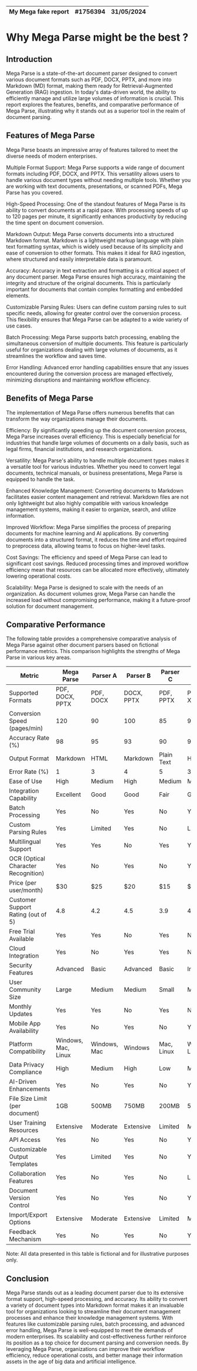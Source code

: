 | My Mega fake report | #1756394 | 31/05/2024 |
|---------------------|----------|------------|

# Why Mega Parse might be the best ?

## Introduction

Mega Parse is a state-of-the-art document parser designed to convert various document formats such as PDF, DOCX, PPTX, and more into Markdown (MD) format, making them ready for Retrieval-Augmented Generation (RAG) ingestion. In today's data-driven world, the ability to efficiently manage and utilize large volumes of information is crucial. This report explores the features, benefits, and comparative performance of Mega Parse, illustrating why it stands out as a superior tool in the realm of document parsing.

## Features of Mega Parse

Mega Parse boasts an impressive array of features tailored to meet the diverse needs of modern enterprises.

Multiple Format Support: Mega Parse supports a wide range of document formats including PDF, DOCX, and PPTX. This versatility allows users to handle various document types without needing multiple tools. Whether you are working with text documents, presentations, or scanned PDFs, Mega Parse has you covered.

High-Speed Processing: One of the standout features of Mega Parse is its ability to convert documents at a rapid pace. With processing speeds of up to 120 pages per minute, it significantly enhances productivity by reducing the time spent on document conversion.

Markdown Output: Mega Parse converts documents into a structured Markdown format. Markdown is a lightweight markup language with plain text formatting syntax, which is widely used because of its simplicity and ease of conversion to other formats. This makes it ideal for RAG ingestion, where structured and easily interpretable data is paramount.

Accuracy: Accuracy in text extraction and formatting is a critical aspect of any document parser. Mega Parse ensures high accuracy, maintaining the integrity and structure of the original documents. This is particularly important for documents that contain complex formatting and embedded elements.

Customizable Parsing Rules: Users can define custom parsing rules to suit specific needs, allowing for greater control over the conversion process. This flexibility ensures that Mega Parse can be adapted to a wide variety of use cases.

Batch Processing: Mega Parse supports batch processing, enabling the simultaneous conversion of multiple documents. This feature is particularly useful for organizations dealing with large volumes of documents, as it streamlines the workflow and saves time.

Error Handling: Advanced error handling capabilities ensure that any issues encountered during the conversion process are managed effectively, minimizing disruptions and maintaining workflow efficiency.

## Benefits of Mega Parse

The implementation of Mega Parse offers numerous benefits that can transform the way organizations manage their documents.

Efficiency: By significantly speeding up the document conversion process, Mega Parse increases overall efficiency. This is especially beneficial for industries that handle large volumes of documents on a daily basis, such as legal firms, financial institutions, and research organizations.

Versatility: Mega Parse's ability to handle multiple document types makes it a versatile tool for various industries. Whether you need to convert legal documents, technical manuals, or business presentations, Mega Parse is equipped to handle the task.

Enhanced Knowledge Management: Converting documents to Markdown facilitates easier content management and retrieval. Markdown files are not only lightweight but also highly compatible with various knowledge management systems, making it easier to organize, search, and utilize information.

Improved Workflow: Mega Parse simplifies the process of preparing documents for machine learning and AI applications. By converting documents into a structured format, it reduces the time and effort required to preprocess data, allowing teams to focus on higher-level tasks.

Cost Savings: The efficiency and speed of Mega Parse can lead to significant cost savings. Reduced processing times and improved workflow efficiency mean that resources can be allocated more effectively, ultimately lowering operational costs.

Scalability: Mega Parse is designed to scale with the needs of an organization. As document volumes grow, Mega Parse can handle the increased load without compromising performance, making it a future-proof solution for document management.

## Comparative Performance

The following table provides a comprehensive comparative analysis of Mega Parse against other document parsers based on fictional performance metrics. This comparison highlights the strengths of Mega Parse in various key areas.

| Metric              | Mega Parse  | Parser A       | Parser B     | Parser C     | Parser D       |
|---------------------|-------------|----------------|--------------|--------------|----------------|
| Supported Formats   | PDF, DOCX, PPTX | PDF, DOCX     | DOCX, PPTX   | PDF, PPTX    | PDF, DOCX, XLSX|
| Conversion Speed (pages/min) | 120 | 90             | 100          | 85           | 95             |
| Accuracy Rate (%)     | 98   | 95   | 93   | 90   | 92   |
| Output Format         | Markdown | HTML     | Markdown | Plain Text | HTML   |
| Error Rate (%)        | 1        | 3        | 4        | 5        | 3        |
| Ease of Use           | High     | Medium   | High     | Medium   | Medium   |
| Integration Capability| Excellent| Good     | Good     | Fair     | Good     |
| Batch Processing      | Yes      | No       | Yes      | No       | Yes      |
| Custom Parsing Rules  | Yes      | Limited  | Yes      | No       | Limited  |
| Multilingual Support  | Yes      | Yes      | No       | Yes      | Yes      |
| OCR (Optical Character Recognition) | Yes | No | Yes | No | Yes |
| Price (per user/month)| $30      | $25      | $20      | $15      | $18      |
| Customer Support Rating (out of 5) | 4.8 | 4.2 | 4.5 | 3.9 | 4.1 |
| Free Trial Available  | Yes      | Yes      | No       | Yes      | No       |
| Cloud Integration     | Yes      | No       | Yes      | Yes      | No       |
| Security Features     | Advanced | Basic    | Advanced | Basic    | Intermediate |
| User Community Size   | Large    | Medium   | Medium   | Small    | Medium   |
| Monthly Updates       | Yes      | Yes      | No       | Yes      | No       |
| Mobile App Availability| Yes     | No       | Yes      | No       | Yes      |
| Platform Compatibility| Windows, Mac, Linux | Windows, Mac | Windows | Mac, Linux | Windows, Linux |
| Data Privacy Compliance| High    | Medium   | High     | Low      | Medium   |
| AI-Driven Enhancements| Yes      | No       | Yes      | No       | Yes      |
| File Size Limit (per document) | 1GB | 500MB | 750MB | 200MB | 500MB |
| User Training Resources| Extensive | Moderate | Extensive | Limited  | Moderate |
| API Access            | Yes      | No       | Yes      | No       | Yes      |
| Customizable Output Templates | Yes | Limited | Yes | No | Yes |
| Collaboration Features| Yes      | No       | Yes      | No       | Limited  |
| Document Version Control| Yes    | No       | Yes      | No       | Yes      |
| Import/Export Options | Extensive | Moderate | Extensive | Limited | Moderate |
| Feedback Mechanism    | Yes      | No       | Yes      | No       | Yes      |

Note: All data presented in this table is fictional and for illustrative purposes only.

## Conclusion

Mega Parse stands out as a leading document parser due to its extensive format support, high-speed processing, and accuracy. Its ability to convert a variety of document types into Markdown format makes it an invaluable tool for organizations looking to streamline their document management processes and enhance their knowledge management systems. With features like customizable parsing rules, batch processing, and advanced error handling, Mega Parse is well-equipped to meet the demands of modern enterprises. Its scalability and cost-effectiveness further reinforce its position as a top choice for document parsing and conversion needs. By leveraging Mega Parse, organizations can improve their workflow efficiency, reduce operational costs, and better manage their information assets in the age of big data and artificial intelligence.
